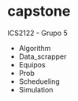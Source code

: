 # capstone
ICS2122 - Grupo 5
- Algorithm
- Data_scrapper
- Equipos
- Prob
- Schedueling
- Simulation